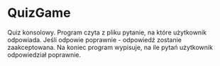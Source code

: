 # QuizGame

Quiz konsolowy. 
Program czyta z pliku pytanie, na które użytkownik odpowiada. 
Jeśli odpowie poprawnie - odpowiedź zostanie zaakceptowana. Na koniec program wypisuje, na ile pytań użytkownik odpowiedział poprawnie.
